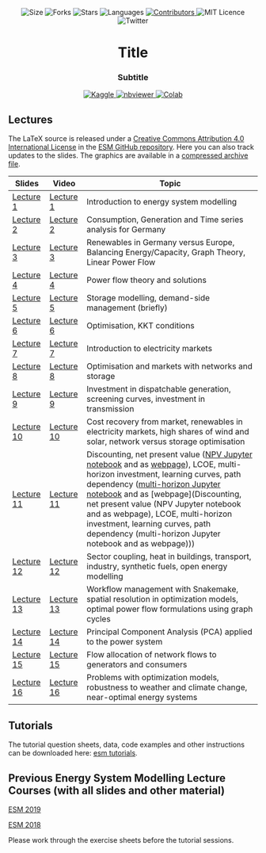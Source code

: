 <!-- Meta-Badges -->
</p>

<p align="center">
    <img alt="Size" src="https://img.shields.io/github/repo-size/pitmonticone/TemplateRepository">
  </a>
  <img alt="Forks" src="https://img.shields.io/github/forks/pitmonticone/TemplateRepository">
  </a>
  <img alt="Stars" src="https://img.shields.io/github/stars/pitmonticone/TemplateRepository">
  </a>
  <img alt="Languages" src="https://img.shields.io/github/languages/count/pitmonticone/TemplateRepository">
  </a>
  <a href="https://github.com/pitmonticone/TemplateRepository/graphs/contributors">
    <img alt="Contributors" src="https://img.shields.io/github/contributors/pitmonticone/TemplateRepository">
  </a>
  <img alt="MIT Licence" src="https://img.shields.io/github/license/pitmonticone/TemplateRepository">
  </a>
  <img alt="Twitter" src="https://img.shields.io/twitter/url?url=https%3A%2F%2Fgithub.com%2Fpitmonticone%2FTemplateRepository"
  </a>
  
</p>

<!-- Title -->
<h1 align="center">
  Title
</h1>

<!-- Title -->
<h3 align="center">
  Subtitle
</h3>

<!-- Badges -->
</p>

<p align="center">
  <a href="https://www.kaggle.com/pietromonticone/template">
    <img alt="Kaggle" src="https://kaggle.com/static/images/open-in-kaggle.svg">
  </a>
  <a href="https://nbviewer.jupyter.org/github/pitmonticone/TemplateRepository">
    <img alt="nbviewer" src="https://github.com/jupyter/design/blob/master/logos/Badges/nbviewer_badge.svg">
  </a>
  <a href="https://colab.research.google.com/github/pitmonticone/TemplateRepository/blob/master">
    <img alt="Colab" src="https://colab.research.google.com/assets/colab-badge.svg">
  </a>
  
</p>

## Lectures

The LaTeX source is released under a [Creative Commons Attribution 4.0 International License](http://creativecommons.org/licenses/by/4.0/) in the [ESM GitHub repository](https://github.com/nworbmot/esm-lectures). Here you can also track updates to the slides. The graphics are available in a [compressed archive file](https://nworbmot.org/courses/esm-2020/lectures/graphics.tar.gz).

| Slides | Video | Topic
| ---------------- | ------------- | ------------- | 
| [Lecture 1](https://nworbmot.org/courses/esm-2020/lectures/esm-lecture-1.pdf)  | [Lecture 1]() | Introduction to energy system modelling |
| [Lecture 2](https://nworbmot.org/courses/esm-2020/lectures/esm-lecture-2.pdf)   | [Lecture 2]() | Consumption, Generation and Time series analysis for Germany | 
[Lecture 3](https://nworbmot.org/courses/esm-2020/lectures/esm-lecture-3.pdf)   | [Lecture 3]() | Renewables in Germany versus Europe, Balancing Energy/Capacity, Graph Theory, Linear Power Flow |
| [Lecture 4](https://nworbmot.org/courses/esm-2020/lectures/esm-lecture-4.pdf)   | [Lecture 4]() | Power flow theory and solutions |
| [Lecture 5](https://nworbmot.org/courses/esm-2020/lectures/esm-lecture-5.pdf)   | [Lecture 5]() | Storage modelling, demand-side management (briefly) |
| [Lecture 6](https://nworbmot.org/courses/esm-2020/lectures/esm-lecture-6.pdf)   | [Lecture 6]() | Optimisation, KKT conditions |
| [Lecture 7](https://nworbmot.org/courses/esm-2020/lectures/esm-lecture-7.pdf)   | [Lecture 7]() | Introduction to electricity markets |
| [Lecture 8](https://nworbmot.org/courses/esm-2020/lectures/esm-lecture-8.pdf)   | [Lecture 8]() | Optimisation and markets with networks and storage |
| [Lecture 9](https://nworbmot.org/courses/esm-2020/lectures/esm-lecture-9.pdf)   | [Lecture 9]() | Investment in dispatchable generation, screening curves, investment in transmission |
| [Lecture 10](https://nworbmot.org/courses/esm-2020/lectures/esm-lecture-10.pdf)  | [Lecture 10]() | Cost recovery from market, renewables in electricity markets, high shares of wind and solar, network versus storage optimisation |
| [Lecture 11](https://nworbmot.org/courses/esm-2020/lectures/esm-lecture-11.pdf)  | [Lecture 11]() | Discounting, net present value ([NPV Jupyter notebook](https://nworbmot.org/courses/esm-2020/lectures/notebooks/NPV_examples.ipynb) and as [webpage](https://nworbmot.org/courses/esm-2020/lectures/notebooks/NPV_examples.html)), LCOE, multi-horizon investment, learning curves, path dependency ([multi-horizon Jupyter notebook](https://nworbmot.org/courses/esm-2020/lectures/notebooks/dynamic_investment.ipynb) and as [webpage](Discounting, net present value (NPV Jupyter notebook and as webpage), LCOE, multi-horizon investment, learning curves, path dependency (multi-horizon Jupyter notebook and as webpage))) |
| [Lecture 12](https://nworbmot.org/courses/esm-2020/lectures/esm-lecture-12.pdf)  | [Lecture 12]() | Sector coupling, heat in buildings, transport, industry, synthetic fuels, open energy modelling |
| [Lecture 13](https://nworbmot.org/courses/esm-2020/lectures/esm-lecture-13.pdf)  | [Lecture 13]() | Workflow management with Snakemake, spatial resolution in optimization models, optimal power flow formulations using graph cycles |
| [Lecture 14](https://nworbmot.org/courses/esm-2020/lectures/esm-lecture-14.pdf)  | [Lecture 14]() | Principal Component Analysis (PCA) applied to the power system |
| [Lecture 15](https://nworbmot.org/courses/esm-2020/lectures/esm-lecture-15.pdf)  | [Lecture 15]() | Flow allocation of network flows to generators and consumers |
| [Lecture 16](https://nworbmot.org/courses/esm-2020/lectures/esm-lecture-16.pdf)  | [Lecture 16]() | Problems with optimization models, robustness to weather and climate change, near-optimal energy systems |


## Tutorials 

The tutorial question sheets, data, code examples and other instructions can be downloaded here: [esm tutorials](https://github.com/lisazeyen/ESM_tutorial).

## Previous Energy System Modelling Lecture Courses (with all slides and other material)

[ESM 2019](https://nworbmot.org/courses/esm-2019/)

[ESM 2018](https://nworbmot.org/courses/esm-2018/)

Please work through the exercise sheets before the tutorial sessions.

